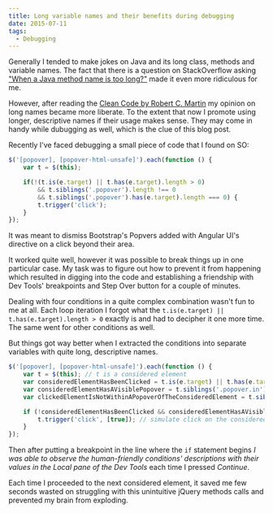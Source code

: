 ```yaml
---
title: Long variable names and their benefits during debugging
date: 2015-07-11
tags: 
  - Debugging
---
```


Generally I tended to make jokes on Java and its long class, methods and variable names. The fact that there is a question on StackOverflow asking ["When a Java method name is too long?"](http://stackoverflow.com/questions/2230871/when-is-a-java-method-name-too-long) made it even more ridiculous for me.

However, after reading the [Clean Code by Robert C. Martin](http://www.amazon.com/exec/obidos/ASIN/0132350882/helion-20) my opinion on long names became more liberate. To the extent that now I promote using longer, descriptive names if their usage makes sense. They may come in handy while dubugging as well, which is the clue of this blog post.

Recently I've faced debugging a small piece of code that I found on SO:

```javascript
$('[popover], [popover-html-unsafe]').each(function () {
    var t = $(this);

    if(!(t.is(e.target) || t.has(e.target).length > 0)
        && t.siblings('.popover').length !== 0
        && t.siblings('.popover').has(e.target).length === 0) {
        t.trigger('click');
    }
});
```

It was meant to dismiss Bootstrap's Popvers added with Angular UI's directive on a click beyond their area.

It worked quite well, however it was possible to break things up in one particular case. My task was to figure out how to prevent it from happening which resulted in digging into the code and establishing a friendship with Dev Tools' breakpoints and Step Over button for a couple of minutes.

Dealing with four conditions in a quite complex combination wasn't fun to me at all. Each loop iteration I forgot what the `t.is(e.target) || t.has(e.target).length > 0` exactly is and had to decipher it one more time. The same went for other conditions as well.

But things got way better when I extracted the conditions into separate variables with quite long, descriptive names.

```javascript
$('[popover], [popover-html-unsafe]').each(function () {
    var t = $(this); // t is a considered element
    var consideredElementHasBeenClicked = t.is(e.target) || t.has(e.target).length > 0; 
    var consideredElementHasAVisiblePopover = t.siblings('.popover.in').length !== 0;
    var clickedElementIsNotWithinAPopoverOfTheConsideredElement = t.siblings('.popover').has(e.target).length === 0;

    if (!consideredElementHasBeenClicked && consideredElementHasAVisiblePopover && clickedElementIsNotWithinAPopoverOfTheConsideredElement) {
        t.trigger('click', [true]); // simulate click on the considered element -> hide it; true indicates the click hasn't been performed by the user
    }
});
```

Then after putting a breakpoint in the line where the `if` statement begins *I was able to observe the human-friendly conditions' descriptions with their values in the _Local_ pane of the Dev Tools* each time I pressed _Continue_.

Each time I proceeded to the next considered element, it saved me few seconds wasted on struggling with this unintuitive jQuery methods calls and prevented my brain from exploding.
